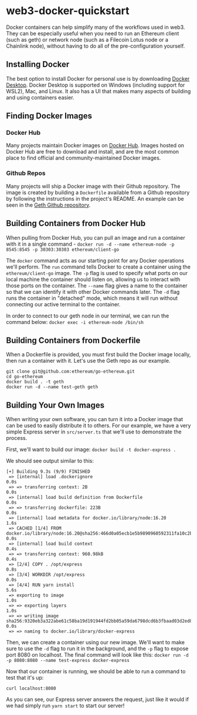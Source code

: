 # web3-docker-quickstart
Docker containers can help simplify many of the workflows used in web3. They can be especially useful when you need to run an Ethereum client (such as geth) or network node (such as a Filecoin Lotus node or a Chainlink node), without having to do all of the pre-configuration yourself. 

## Installing Docker
The best option to install Docker for personal use is by downloading [Docker Desktop](https://docs.docker.com/desktop/). Docker Desktop is supported on Windows (including support for WSL2), Mac, and Linux. It also has a UI that makes many aspects of building and using containers easier. 


## Finding Docker Images
### Docker Hub
Many projects maintain Docker images on [Docker Hub](https://hub.docker.com/). Images hosted on Docker Hub are free to download and install, and are the most common place to find official and community-maintained Docker images. 


### Github Repos
Many projects will ship a Docker image with their Github repository. The image is created by building a `Dockerfile` available from a Github repository by following the instructions in the project's README. An example can be seen in the [Geth Github repository](https://github.com/ethereum/go-ethereum#docker-quick-start). 


## Building Containers from Docker Hub
When pulling from Docker Hub, you can pull an image and run a container with it in a single command -
`docker run -d --name ethereum-node -p 8545:8545 -p 30303:30303 ethereum/client-go`


The `docker` command acts as our starting point for any Docker operations we'll perform. The `run` command tells Docker to create a container using the `ethereum/client-go` image. The `-p` flag is used to specify what ports on our local machine the container should listen on, allowing us to interact with those ports on the container. The `--name` flag gives a name to the container so that we can identify it with other Docker commands later. The `-d` flag runs the container in "detached" mode, which means it will run without connecting our active terminal to the container. 


In order to connect to our geth node in our terminal, we can run the command below:
`docker exec -i ethereum-node /bin/sh` 


## Building Containers from Dockerfile
When a Dockerfile is provided, you must first build the Docker image locally, then run a container with it. Let's use the Geth repo as our example.
```
git clone git@github.com:ethereum/go-ethereum.git
cd go-ethereum
docker build . -t geth
docker run -d --name test-geth geth 
```

## Building Your Own Images
When writing your own software, you can turn it into a Docker image that can be used to easily distribute it to others. For our example, we have a very simple Express server in `src/server.ts` that we'll use to demonstrate the process.

First, we'll want to build our image: 
`docker build -t docker-express .`

We should see output similar to this: 
```
[+] Building 9.3s (9/9) FINISHED                                                                                 
 => [internal] load .dockerignore                                                                           0.0s
 => => transferring context: 2B                                                                             0.0s
 => [internal] load build definition from Dockerfile                                                        0.0s
 => => transferring dockerfile: 223B                                                                        0.0s
 => [internal] load metadata for docker.io/library/node:16.20                                               1.6s
 => CACHED [1/4] FROM docker.io/library/node:16.20@sha256:466d0a05ecb1e5b9890960592311fa10c2bc6012fc27dbfd  0.0s
 => [internal] load build context                                                                           0.4s
 => => transferring context: 960.98kB                                                                       0.4s
 => [2/4] COPY . /opt/express                                                                               0.8s
 => [3/4] WORKDIR /opt/express                                                                              0.0s
 => [4/4] RUN yarn install                                                                                  5.6s
 => exporting to image                                                                                      1.0s
 => => exporting layers                                                                                     1.0s
 => => writing image sha256:9320eb3a322abe61c58ba19d191944fd2bb05a59da6798dcd6b3fbaad03d2ed8                0.0s 
 => => naming to docker.io/library/docker-express 
```

Then, we can create a container using our new image. We'll want to make sure to use the `-d` flag to run it in the background, and the `-p` flag to expose port 8080 on localhost. The final command will look like this: 
`docker run -d -p 8080:8080 --name test-express docker-express`

Now that our container is running, we should be able to run a command to test that it's up:

`curl localhost:8080`

As you can see, our Express server answers the request, just like it would if we had simply run `yarn start` to start our server! 
